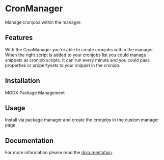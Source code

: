 # CronManager

Manage cronjobs within the manager.

## Features
 
With the CronManager you're able to create cronjobs within the manager. When
the right script is added to your cronjobs list you could manage snippets as
cronjob scripts. It can run every minute and you could pass properties or
propertysets to your snippet in the cronjob.

## Installation

MODX Package Management

## Usage

Install via package manager and create the cronjobs in the custom manager page.

## Documentation

For more information please read the [documentation](https://jako.github.io/CronManager/).
